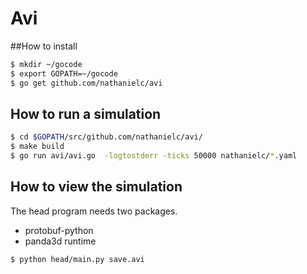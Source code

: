 # Avi

##How to install
```sh
$ mkdir ~/gocode
$ export GOPATH=~/gocode
$ go get github.com/nathanielc/avi
```

## How to run a simulation
```sh
$ cd $GOPATH/src/github.com/nathanielc/avi/
$ make build
$ go run avi/avi.go  -logtostderr -ticks 50000 nathanielc/*.yaml
```
## How to view the simulation
The head program needs two packages. 

* protobuf-python
* panda3d runtime

```sh
$ python head/main.py save.avi
```
